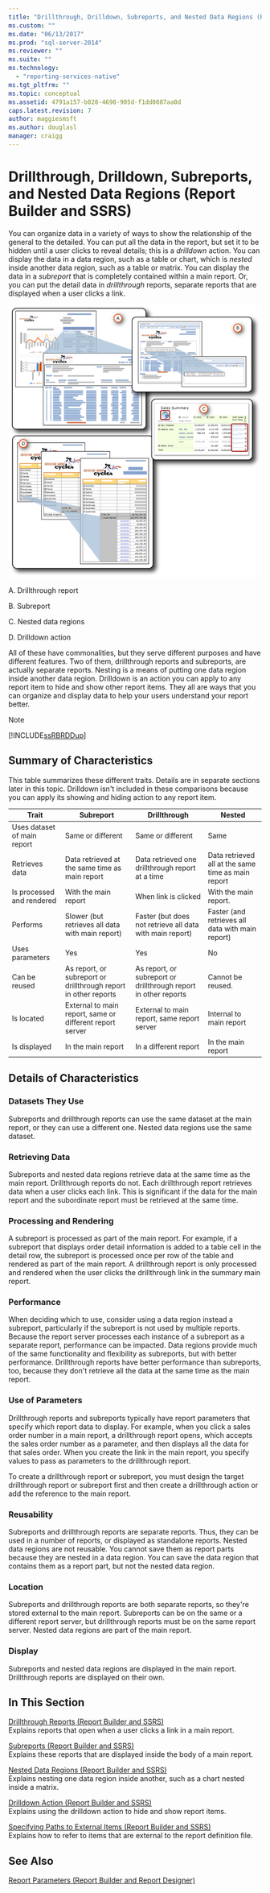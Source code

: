 ```yaml
---
title: "Drillthrough, Drilldown, Subreports, and Nested Data Regions (Report Builder and SSRS) | Microsoft Docs"
ms.custom: ""
ms.date: "06/13/2017"
ms.prod: "sql-server-2014"
ms.reviewer: ""
ms.suite: ""
ms.technology: 
  - "reporting-services-native"
ms.tgt_pltfrm: ""
ms.topic: conceptual
ms.assetid: 4791a157-b028-4698-905d-f1dd0887aa0d
caps.latest.revision: 7
author: maggiesmsft
ms.author: douglasl
manager: craigg
---
```

# Drillthrough, Drilldown, Subreports, and Nested Data Regions (Report Builder and SSRS)
  You can organize data in a variety of ways to show the relationship of the general to the detailed.  You can put all the data in the report, but set it to be hidden until a user clicks to reveal details; this is a *drilldown* action. You can display the data in a data region, such as a table or chart, which is *nested* inside another data region, such as a table or matrix. You can display the data in a *subreport* that is completely contained within a main report. Or, you can put the detail data in *drillthrough* reports, separate reports that are displayed when a user clicks a link.  
  
 ![rs_DrillThruDrilldownEtc](../media/rs-drillthrudrilldownetc.gif "rs_DrillThruDrilldownEtc")  
  
 A. Drillthrough report  
  
 B. Subreport  
  
 C. Nested data regions  
  
 D. Drilldown action  
  
 All of these have commonalities, but they serve different purposes and have different features. Two of them, drillthrough reports and subreports, are actually separate reports. Nesting is a means of putting one data region inside another data region. Drilldown is an action you can apply to any report item to hide and show other report items. They all are ways that you can organize and display data to help your users understand your report better.  
  
> [!NOTE]  
>  [!INCLUDE[ssRBRDDup](../../includes/ssrbrddup-md.md)]  
  
##  <a name="SummaryCharacteristics"></a> Summary of Characteristics  
 This table summarizes these different traits. Details are in separate sections later in this topic. Drilldown isn't included in these comparisons because you can apply its showing and hiding action to any report item.  
  
|Trait|Subreport|Drillthrough|Nested|  
|-----------|---------------|------------------|------------|  
|Uses dataset of main report|Same or different|Same or different|Same|  
|Retrieves data|Data retrieved at the same time as main report|Data retrieved one drillthrough report at a time|Data retrieved all at the same time as main report|  
|Is processed and rendered|With the main report|When link is clicked|With the main report.|  
|Performs|Slower (but retrieves all data with main report)|Faster (but does not retrieve all data with main report)|Faster (and retrieves all data with main report)|  
|Uses parameters|Yes|Yes|No|  
|Can be reused|As report, or subreport or drillthrough report in other reports|As report, or subreport or drillthrough report in other reports|Cannot be reused.|  
|Is located|External to main report, same or different report server|External to main report, same report server|Internal to main report|  
|Is displayed|In the main report|In a different report|In the main report|  
  

  
##  <a name="Details"></a> Details of Characteristics  
  
###  <a name="Datasets"></a> Datasets They Use  
 Subreports and drillthrough reports can use the same dataset at the main report, or they can use a different one. Nested data regions use the same dataset.  
  
###  <a name="RetrieveData"></a> Retrieving Data  
 Subreports and nested data regions retrieve data at the same time as the main report. Drillthrough reports do not. Each drillthrough report retrieves data when a user clicks each link. This is significant if the data for the main report and the subordinate report must be retrieved at the same time.  
  
###  <a name="ProcessRender"></a> Processing and Rendering  
 A subreport is processed as part of the main report. For example, if a subreport that displays order detail information is added to a table cell in the detail row, the subreport is processed once per row of the table and rendered as part of the main report. A drillthrough report is only processed and rendered when the user clicks the drillthrough link in the summary main report.  
  
###  <a name="Performance"></a> Performance  
 When deciding which to use, consider using a data region instead a subreport, particularly if the subreport is not used by multiple reports. Because the report server processes each instance of a subreport as a separate report, performance can be impacted. Data regions provide much of the same functionality and flexibility as subreports, but with better performance. Drillthrough reports have better performance than subreports, too, because they don't retrieve all the data at the same time as the main report.  
  
###  <a name="Parameters"></a> Use of Parameters  
 Drillthrough reports and subreports typically have report parameters that specify which report data to display. For example, when you click a sales order number in a main report, a drillthrough report opens, which accepts the sales order number as a parameter, and then displays all the data for that sales order. When you create the link in the main report, you specify values to pass as parameters to the drillthrough report.  
  
 To create a drillthrough report or subreport, you must design the target drillthrough report or subreport first and then create a drillthrough action or add the reference to the main report.  
  
###  <a name="Reusability"></a> Reusability  
 Subreports and drillthrough reports are separate reports. Thus, they can be used in a number of reports, or displayed as standalone reports. Nested data regions are not reusable. You cannot save them as report parts because they are nested in a data region. You can save the data region that contains them as a report part, but not the nested data region.  
  
###  <a name="Location"></a> Location  
 Subreports and drillthrough reports are both separate reports, so they're stored external to the main report. Subreports can be on the same or a different report server, but drillthrough reports must be on the same report server. Nested data regions are part of the main report.  
  
###  <a name="Display"></a> Display  
 Subreports and nested data regions are displayed in the main report. Drillthrough reports are displayed on their own.  
  

  
##  <a name="InThisSection"></a> In This Section  
 [Drillthrough Reports &#40;Report Builder and SSRS&#41;](drillthrough-reports-report-builder-and-ssrs.md)  
 Explains reports that open when a user clicks a link in a main report.  
  
 [Subreports &#40;Report Builder and SSRS&#41;](subreports-report-builder-and-ssrs.md)  
 Explains these reports that are displayed inside the body of a main report.  
  
 [Nested Data Regions &#40;Report Builder and SSRS&#41;](nested-data-regions-report-builder-and-ssrs.md)  
 Explains nesting one data region inside another, such as a chart nested inside a matrix.  
  
 [Drilldown Action &#40;Report Builder and SSRS&#41;](drilldown-action-report-builder-and-ssrs.md)  
 Explains using the drilldown action to hide and show report items.  
  
 [Specifying Paths to External Items &#40;Report Builder and SSRS&#41;](specifying-paths-to-external-items-report-builder-and-ssrs.md)  
 Explains how to refer to items that are external to the report definition file.  
  
## See Also  
 [Report Parameters &#40;Report Builder and Report Designer&#41;](report-parameters-report-builder-and-report-designer.md)  
  
  
